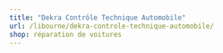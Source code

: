 ```yaml
---
title: "Dekra Contrôle Technique Automobile"
url: /libourne/dekra-controle-technique-automobile/
shop: réparation de voitures
---
```

